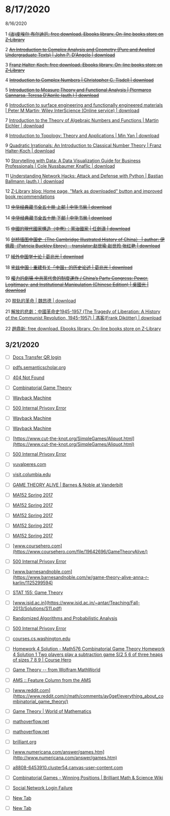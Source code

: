 # 8/17/2020

8/16/2020

1 ~~[(法)皮埃尔·布尔迪厄: free download. Ebooks library. On-line books store on Z-Library](https://b-ok.cc/g/(%E6%B3%95)%E7%9A%AE%E5%9F%83%E5%B0%94%C2%B7%E5%B8%83%E5%B0%94%E8%BF%AA%E5%8E%84)~~

2 ~~[An Introduction to Complex Analysis and Geometry (Pure and Applied Undergraduate Texts) | John P. D'Angelo | download](https://b-ok.cc/book/5652698/74be37/?wrongHash)~~

3 ~~[Franz Halter-Koch: free download. Ebooks library. On-line books store on Z-Library](https://b-ok.cc/g/Franz%20Halter-Koch)~~

4 ~~[Introduction to Complex Numbers | Christopher C. Tisdell | download](https://b-ok.cc/book/5446762/222073)~~

5 ~~[Introduction to Measure Theory and Functional Analysis | Piermarco Cannarsa, Teresa D'Aprile (auth.) | download](https://b-ok.cc/book/2617235/e6d0e7)~~

6 [Introduction to surface engineering and functionally engineered materials | Peter M Martin; Wiley InterScience (Online service) | download](https://b-ok.cc/book/2461293/d07021)

7 [Introduction to the Theory of Algebraic Numbers and Functions | Martin Eichler | download](https://b-ok.cc/book/763430/95fba9)

8 [Introduction to Topology: Theory and Applications | Min Yan | download](https://b-ok.cc/book/859425/0f5548)

9 [Quadratic Irrationals: An Introduction to Classical Number Theory | Franz Halter-Koch | download](https://b-ok.cc/book/2162019/23ad38)

10 [Storytelling with Data: A Data Visualization Guide for Business Professionals | Cole Nussbaumer Knaflic | download](https://b-ok.cc/book/2739588/d6a893?dsource=mostpopular)

11 [Understanding Network Hacks: Attack and Defense with Python | Bastian Ballmann (auth.) | download](https://b-ok.cc/book/2487850/036cf0?dsource=mostpopular)

12 [Z-Library blog: Home page, "Mark as downloaded" button and improved book recommendations](https://b-ok.cc/blog/23)

13 ~~[中华经典藏书全五十册 上部 | 中华书局 | download](https://b-ok.cc/book/5278515/56cd73)~~

14 ~~[中华经典藏书全五十册 下部 | 中华书局 | download](https://b-ok.cc/book/5278516/439d15)~~

15 ~~[中國的現代國家構造（中卷）：黨治國家 | 任劍濤 | download](https://b-ok.cc/book/5265734/2424ac?dsource=recommend)~~

16 ~~[剑桥插图中国史（The Cambridge Illustrated History of China） | author: 伊佩霞（Patricia Buckley Ebrey）, translator:赵世瑜 赵世玲 张红艳 | download](https://b-ok.cc/book/695457/124eba?dsource=recommend)~~

17 ~~[域外中国学十论 | 葛兆光 | download](https://b-ok.cc/book/5220891/7359c5)~~

18 ~~[宅兹中国：重建有关「中国」的历史论述 | 葛兆光 | download](https://b-ok.cc/book/3563257/4869f4?dsource=recommend)~~

19 ~~[權力的劇場 中共黨代會的制度運作 / China’s Party Congress: Power, Legitimacy, and Institutional Manipulation (Chinese Edition) | 吳國光 | download](https://b-ok.cc/book/3580096/2858b9?dsource=recommend)~~

20 [脱轨的革命 | 魏昂德 | download](https://b-ok.cc/book/5354082/0a27b5?dsource=recommend)

21 [解放的悲劇：中國革命史1945-1957 (The Tragedy of Liberation: A History of the Communist Revolution, 1945–1957) | 馮客(Frank Dikötter) | download](https://b-ok.cc/book/3596933/bf2ef3?dsource=recommend)

22 [趙鼎新: free download. Ebooks library. On-line books store on Z-Library](https://b-ok.cc/g/%E8%B6%99%E9%BC%8E%E6%96%B0)



## 3/21/2020

- [ ] [Docs Transfer QR login](https://docstransfer.com/)

- [ ] [pdfs.semanticscholar.org](https://pdfs.semanticscholar.org/1a7c/153fdc30906fd655f97f2b3edb4702a16df9.pdf)

- [ ] [404 Not Found](http://homepages.gac.edu/~wolfe/papers/undergrad-games/paper.ps)

- [ ] [Combinatorial Game Theory](https://www.ics.uci.edu/~eppstein/cgt/)

- [ ] [Wayback Machine](https://web.archive.org/web/20100706211229/http://archive.computerhistory.org/projects/chess/related_materials/text/2-0%20and%202-1.Programming_a_computer_for_playing_chess.shannon/2-0%20and%202-1.Programming_a_computer_for_playing_chess.shannon.062303002.pdf)

- [ ] [500 Internal Privoxy Error](http://erikdemaine.org/papers/AlgGameTheory_GONC3/paper.pdf)

- [ ] [Wayback Machine](https://web.archive.org/web/20100706211229/http://archive.computerhistory.org/projects/chess/related_materials/text/2-0%20and%202-1.Programming_a_computer_for_playing_chess.shannon/2-0%20and%202-1.Programming_a_computer_for_playing_chess.shannon.062303002.pdf)

- [ ] [Wayback Machine](https://web.archive.org/web/20100706211229/http://archive.computerhistory.org/projects/chess/related_materials/text/2-0%20and%202-1.Programming_a_computer_for_playing_chess.shannon/2-0%20and%202-1.Programming_a_computer_for_playing_chess.shannon.062303002.pdf)

- [ ] [https://www.cut-the-knot.org/SimpleGames/Aliquot.html](https://www.cut-the-knot.org/SimpleGames/Aliquot.html)

- [ ] [500 Internal Privoxy Error](http://www.chlond.demon.co.uk/Queen.html)

- [ ] [yuvalperes.com](https://yuvalperes.com/)

- [ ] [visit.columbia.edu](https://visit.columbia.edu/events/cs-distinguished-lecture-series-anna-karlin)

- [ ] [GAME THEORY ALIVE | Barnes & Noble at Vanderbilt](https://vanderbilt.bncollege.com/shop/vanderbilt/textbook/game-theory-alive)

- [ ] [MA152 Spring 2017](http://www.math.ucsd.edu/~rjtobin/152/)

- [ ] [MA152 Spring 2017](http://www.math.ucsd.edu/~rjtobin/152/#homework)

- [ ] [MA152 Spring 2017](http://www.math.ucsd.edu/~rjtobin/152/#homework)

- [ ] [MA152 Spring 2017](http://www.math.ucsd.edu/~rjtobin/152/#homework)

- [ ] [MA152 Spring 2017](http://www.math.ucsd.edu/~rjtobin/152/#lecture_slides)

- [ ] [www.coursehero.com](https://www.coursehero.com/file/19642696/GameTheoryAlive/)

- [ ] [500 Internal Privoxy Error](http://www.math.ucsd.edu/~rjtobin/152/)

- [ ] [www.barnesandnoble.com](https://www.barnesandnoble.com/w/game-theory-alive-anna-r-karlin/1125299594)

- [ ] [STAT 155: Game Theory](https://www.isid.ac.in/~antar/Teaching/Fall-2013/index.html)

- [ ] [www.isid.ac.in](https://www.isid.ac.in/~antar/Teaching/Fall-2013/Solutions/S11.pdf)

- [ ] [Randomized Algorithms and Probabilistic Analysis](https://courses.cs.washington.edu/courses/cse525/13sp/)

- [ ] [500 Internal Privoxy Error](http://courses.cs.washington.edu/courses/cse522/17sp/index.html)

- [ ] [courses.cs.washington.edu](https://courses.cs.washington.edu/courses/cse190x/13au/)

- [ ] [Homework 4 Solution - Math576 Combinatorial Game Theory Homework 4 Solution 1 Two players play a subtraction game S(2 5 6 of three heaps of sizes 7 8 9 | Course Hero](https://www.coursehero.com/file/8708796/Homework-4-Solution/)

- [ ] [Game Theory -- from Wolfram MathWorld](https://mathworld.wolfram.com/GameTheory.html)

- [ ] [AMS :: Feature Column from the AMS](http://www.ams.org/publicoutreach/feature-column/fcarc-games5)

- [ ] [www.reddit.com](https://www.reddit.com/r/math/comments/ay0gef/everything_about_combinatorial_game_theory/)

- [ ] [Game Theory | World of Mathematics](https://mathigon.org/world/Game_Theory)

- [ ] [mathoverflow.net](https://mathoverflow.net/questions/tagged/combinatorial-game-theory)

- [ ] [mathoverflow.net](https://mathoverflow.net/tags/combinatorial-game-theory/hot)

- [ ] [brilliant.org](https://brilliant.org/account/login/?next=/wiki/combinatorial-games-winning-positions/)

- [ ] [www.numericana.com/answer/games.htm](http://www.numericana.com/answer/games.htm)

- [ ] [a8808-6453910.cluster54.canvas-user-content.com](https://a8808-6453910.cluster54.canvas-user-content.com/courses/8808~58063/files/8808~6453910/course%20files/Chapter1.pdf?download_frd=1&verifier=qVNHimJdrt4r9JeFgdWOQy0ylce6xWBsNDBokujq)

- [ ] [Combinatorial Games - Winning Positions | Brilliant Math & Science Wiki](https://brilliant.org/wiki/combinatorial-games-winning-positions/)

- [ ] [Social Network Login Failure](https://brilliant.org/account/google/login/callback/?state=ZoXGTw1WFtjh&code=4%2FxwHlPfqjmK1y553Q0WMaD3GaqPt5ddSWCmp_Nfl9dtjlQZBHP4kmI8-j6kGrfHcY4hti1VoTERjtDyHOJyrWFeM&scope=email+profile+https%3A%2F%2Fwww.googleapis.com%2Fauth%2Fuserinfo.email+https%3A%2F%2Fwww.googleapis.com%2Fauth%2Fuserinfo.profile+openid&authuser=1&prompt=none#)

- [ ] [New Tab](chrome://newtab/)

- [ ] [New Tab](chrome://newtab/)
